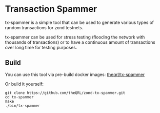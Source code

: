 <h1>Transaction Spammer</h1>

tx-spammer is a simple tool that can be used to generate various types of random transactions for zond testnets.

tx-spammer can be used for stress testing (flooding the network with thousands of transactions) or to have a continuous amount of transactions over long time for testing purposes.

## Build

You can use this tool via pre-build docker images: [theqrl/tx-spammer](https://hub.docker.com/r/theqrl/tx-spammer)

Or build it yourself:

```
git clone https://github.com/theQRL/zond-tx-spammer.git
cd tx-spammer
make
./bin/tx-spammer
```